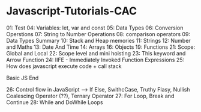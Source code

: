# Javascript-Tutorials-CAC

01: Test
04: Variables: let, var and const
05: Data Types
06: Conversion Operstions
07: String to Number Operations
08: comparison operators
09: Data Types Summary
10: Stack and Heap memories
11: Strings
12: Number and Maths
13: Date And Time
14: Arrays
16: Objects
19: Functions
21: Scope: Global and Local
22: Scope level and mini hoisting
23: This keyword and Arrow Function
24: IIFE - Immediately Invoked Function Expressions
25: How does javascript execute code + call stack

Basic JS End

26: Control flow in JavaScript --> If Else, SwithcCase, Truthy Flasy, Nullish Coalescing Operator (??), Ternary Operator
27: For Loop, Break and Continue
28: While and DoWhile Loops
